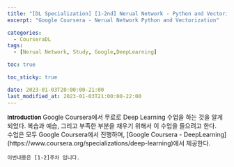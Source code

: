 ```yaml
---
title: "[DL Specialization] [1-2nd] Nerual Network - Python and Vectorization"
excerpt: "Google Coursera - Nerual Network Python and Vectorization"

categories:
  - CourseraDL
tags:
  - [Nerual Network, Study, Google,DeepLearning]

toc: true

toc_sticky: true

date: 2023-01-03T20:00:00-21:00
last_modified_at: 2023-01-03T21:00:00-22:00
---
```


<div class='notice' markdown='1'>
<b><font size='2'>Introduction</font></b>  
Google Coursera에서 무료로 Deep Learning 수업을 하는 것을 알게되었다.
복습과 예습, 그리고 부족한 부분을 채우기 위해서 이 수업을 들으려고 한다.<br>
수업은 모두 Google Coursera에서 진행하며, [Google Coursera - DeepLearning](https://www.coursera.org/specializations/deep-learning)에서 제공한다.

`이번내용은 [1-2]주차 입니다.`
</div>

